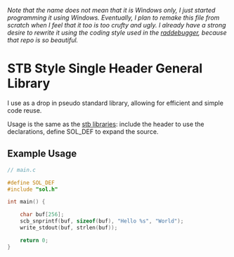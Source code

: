 *Note that the name does not mean that it is Windows only, I just started programming it using Windows.
Eventually, I plan to remake this file from scratch when I feel that it too is too crufty and ugly. I already
have a strong desire to rewrite it using the coding style used in the [raddebugger](https://github.com/EpicGamesExt/raddebugger), because that repo is so beautiful.*

# STB Style Single Header General Library

I use as a drop in pseudo standard library, allowing for efficient and simple code reuse.

Usage is the same as the [stb libraries](https://github.com/nothings/stb): include the header to use the declarations, define SOL_DEF to expand the source.

## Example Usage

```C
// main.c

#define SOL_DEF
#include "sol.h"

int main() {

    char buf[256];
    scb_snprintf(buf, sizeof(buf), "Hello %s", "World");
    write_stdout(buf, strlen(buf));

    return 0;
}
```
